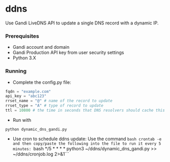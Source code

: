 # ddns
Use Gandi LiveDNS API to update a single DNS record with a dynamic IP.

### Prerequisites
- Gandi account and domain
- Gandi Production API key from user security settings
- Python 3.X

### Running
- Complete the config.py file:
```python
fqdn = "example.com" 
api_key = "abc123" 
rrset_name = "@" # name of the record to update
rrset_type = "A" # type of record to update
ttl = 10800 # the time in seconds that DNS resolvers should cache this record

```
- Run with 
```
python dynamic_dns_gandi.py
```

- Use cron to schedule ddns update:
Use the command ```bash
crontab -e and then copy/paste the following into the file to run it every 5 minutes: ```bash
*/5 * * * * python3 ~/ddns/dynamic_dns_gandi.py >> ~/ddns/cronjob.log 2>&1```
